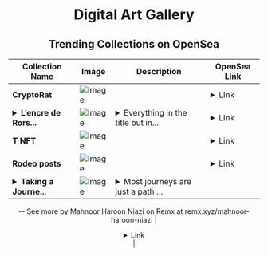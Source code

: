 <div align="center">

# Digital Art Gallery

## Trending Collections on OpenSea

| Collection Name                       | Image                                                                                     | Description                       | OpenSea Link                                                                                          |
|---------------------------------------|-------------------------------------------------------------------------------------------|-----------------------------------|--------------------------------------------------------------------------------------------------------|
| **CryptoRat** | ![Image](https://i.seadn.io/s/raw/files/a06e70e19394e1e51880f8c0979e027d.jpg?w=500&auto=format?w=200&auto=format) |  | <details><summary>Link</summary>[CryptoRat](https://opensea.io/collection/cryptorat-7)</details> |
| **<details><summary>L’encre de Rors...</summary>L’encre de Rorschbach</details>** | ![Image](https://i.seadn.io/s/raw/files/424fac7f37682f847319e407d01c0bb6.webp?w=500&auto=format?w=200&auto=format) | <details><summary>Everything in the title but in...</summary>Everything in the title but in french </details> | <details><summary>Link</summary>[L’encre de Rorschbach](https://opensea.io/collection/lencre-de-rorschbach-2)</details> |
| **T NFT** | ![Image](https://i.seadn.io/s/raw/files/e3fa4c7c81b0e07d0e7e7c1c9da07178.png?w=500&auto=format?w=200&auto=format) |  | <details><summary>Link</summary>[T NFT](https://opensea.io/collection/t-nft-13)</details> |
| **Rodeo posts** | ![Image](https://i.seadn.io/s/raw/files/c30a34b47be5b1f0ec6bfd945ec8297a.jpg?w=500&auto=format?w=200&auto=format) |  | <details><summary>Link</summary>[Rodeo posts](https://opensea.io/collection/rodeo-posts-3910)</details> |
| **<details><summary>Taking a Journe...</summary>Taking a Journey</details>** | ![Image](https://i.seadn.io/s/raw/files/7a7e52d6ca390466be489f068791a4a0.jpg?w=500&auto=format?w=200&auto=format) | <details><summary>Most journeys are just a path ...</summary>Most journeys are just a path to self-discovery
--
See more by Mahnoor Haroon Niazi on Remx at remx.xyz/mahnoor-haroon-niazi</details> | <details><summary>Link</summary>[Taking a Journey](https://opensea.io/collection/taking-a-journey)</details> |

</div>